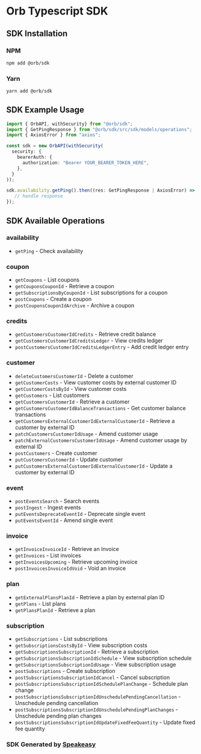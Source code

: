 # Orb Typescript SDK

<!-- Start SDK Installation -->
## SDK Installation

### NPM

```bash
npm add @orb/sdk
```

### Yarn

```bash
yarn add @orb/sdk
```
<!-- End SDK Installation -->

## SDK Example Usage
<!-- Start SDK Example Usage -->
```typescript
import { OrbAPI, withSecurity} from "@orb/sdk";
import { GetPingResponse } from "@orb/sdk/src/sdk/models/operations";
import { AxiosError } from "axios";

const sdk = new OrbAPI(withSecurity(
  security: {
    bearerAuth: {
      authorization: "Bearer YOUR_BEARER_TOKEN_HERE",
    },
  }
));

sdk.availability.getPing().then((res: GetPingResponse | AxiosError) => {
   // handle response
});
```
<!-- End SDK Example Usage -->

<!-- Start SDK Available Operations -->
## SDK Available Operations


### availability

* `getPing` - Check availability

### coupon

* `getCoupons` - List coupons
* `getCouponsCouponId` - Retrieve a coupon
* `getSubscriptionsByCouponId` - List subscriptions for a coupon
* `postCoupons` - Create a coupon
* `postCouponsCouponIdArchive` - Archive a coupon

### credits

* `getCustomersCustomerIdCredits` - Retrieve credit balance
* `getCustomersCustomerIdCreditsLedger` - View credits ledger
* `postCustomersCustomerIdCreditsLedgerEntry` - Add credit ledger entry

### customer

* `deleteCustomersCustomerId` - Delete a customer
* `getCustomerCosts` - View customer costs by external customer ID
* `getCustomerCostsById` - View customer costs
* `getCustomers` - List customers
* `getCustomersCustomerId` - Retrieve a customer
* `getCustomersCustomerIdBalanceTransactions` - Get customer balance transactions
* `getCustomersExternalCustomerIdExternalCustomerId` - Retrieve a customer by external ID
* `patchCustomersCustomerIdUsage` - Amend customer usage
* `patchExternalCustomersCustomerIdUsage` - Amend customer usage by external ID
* `postCustomers` - Create customer
* `putCustomersCustomerId` - Update customer
* `putCustomersExternalCustomerIdExternalCustomerId` - Update a customer by external ID

### event

* `postEventsSearch` - Search events
* `postIngest` - Ingest events
* `putEventsDeprecateEventId` - Deprecate single event
* `putEventsEventId` - Amend single event

### invoice

* `getInvoiceInvoiceId` - Retrieve an Invoice
* `getInvoices` - List invoices
* `getInvoicesUpcoming` - Retrieve upcoming invoice
* `postInvoicesInvoiceIdVoid` - Void an invoice

### plan

* `getExternalPlansPlanId` - Retrieve a plan by external plan ID
* `getPlans` - List plans
* `getPlansPlanId` - Retrieve a plan

### subscription

* `getSubscriptions` - List subscriptions
* `getSubscriptionsCostsById` - View subscription costs
* `getSubscriptionsSubscriptionId` - Retrieve a subscription
* `getSubscriptionsSubscriptionIdSchedule` - View subscription schedule
* `getSubscriptionsSubscriptionIdUsage` - View subscription usage
* `postSubscriptions` - Create subscription
* `postSubscriptionsSubscriptionIdCancel` - Cancel subscription
* `postSubscriptionsSubscriptionIdSchedulePlanChange` - Schedule plan change
* `postSubscriptionsSubscriptionIdUnschedulePendingCancellation` - Unschedule pending cancellation
* `postSubscriptionsSubscriptionIdUnschedulePendingPlanChanges` - Unschedule pending plan changes
* `postSubscriptionsSubscriptionIdUpdateFixedFeeQuantity` - Update fixed fee quantity
<!-- End SDK Available Operations -->

### SDK Generated by [Speakeasy](https://docs.speakeasyapi.dev/docs/using-speakeasy/client-sdks)
